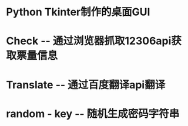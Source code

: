 # Python Tkinter制作的桌面GUI

# Check -- 通过浏览器抓取12306api获取票量信息

# Translate -- 通过百度翻译api翻译

# random - key -- 随机生成密码字符串
